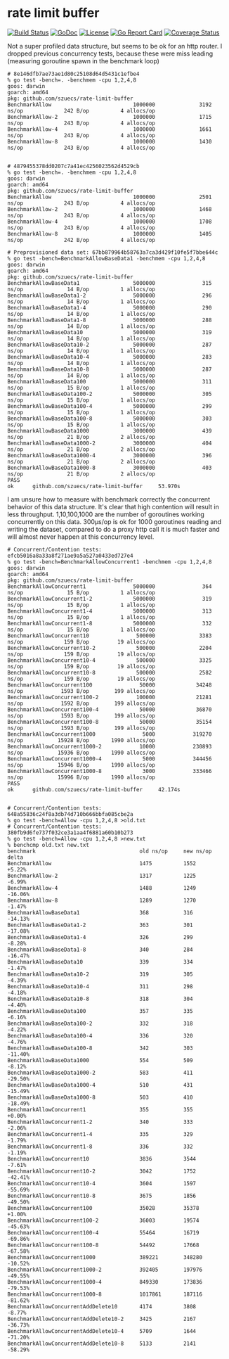 # rate limit buffer

[![Build Status](https://travis-ci.org/szuecs/rate-limit-buffer.svg)](https://travis-ci.org/szuecs/rate-limit-buffer)
[![GoDoc](https://godoc.org/github.com/szuecs/rate-limit-buffer?status.svg)](https://godoc.org/github.com/szuecs/rate-limit-buffer)
[![License](https://img.shields.io/badge/License-Apache%202.0-blue.svg)](https://opensource.org/licenses/Apache-2.0)
[![Go Report Card](https://goreportcard.com/badge/szuecs/rate-limit-buffer)](https://goreportcard.com/report/szuecs/rate-limit-buffer)
[![Coverage Status](https://coveralls.io/repos/github/szuecs/rate-limit-buffer/badge.svg?branch=master)](https://coveralls.io/github/szuecs/rate-limit-buffer?branch=master)

Not a super profiled data structure, but seems to be ok for an http
router. I dropped previous concurrency tests, because these were
miss leading (measuring goroutine spawn in the benchmark loop)

    # 8e146dfb7ae73ae1d80c25108d64d5431c1efbe4
    % go test -bench=. -benchmem -cpu 1,2,4,8
    goos: darwin
    goarch: amd64
    pkg: github.com/szuecs/rate-limit-buffer
    BenchmarkAllow                          1000000              3192 ns/op             242 B/op          4 allocs/op
    BenchmarkAllow-2                        1000000              1715 ns/op             243 B/op          4 allocs/op
    BenchmarkAllow-4                        1000000              1661 ns/op             243 B/op          4 allocs/op
    BenchmarkAllow-8                        1000000              1430 ns/op             243 B/op          4 allocs/op


    # 4879455378dd0207c7a41ec4256023562d4529cb
    % go test -bench=. -benchmem -cpu 1,2,4,8
    goos: darwin
    goarch: amd64
    pkg: github.com/szuecs/rate-limit-buffer
    BenchmarkAllow                          1000000              2501 ns/op             243 B/op          4 allocs/op
    BenchmarkAllow-2                        1000000              1468 ns/op             243 B/op          4 allocs/op
    BenchmarkAllow-4                        1000000              1708 ns/op             243 B/op          4 allocs/op
    BenchmarkAllow-8                        1000000              1405 ns/op             242 B/op          4 allocs/op

    # Preprovisioned data set: 67bb879964b58763a7ca3d429f10fe5f7bbe644c
    % go test -bench=BenchmarkAllowBaseData1 -benchmem -cpu 1,2,4,8
    goos: darwin
    goarch: amd64
    pkg: github.com/szuecs/rate-limit-buffer
    BenchmarkAllowBaseData1                 5000000               315 ns/op              14 B/op          1 allocs/op
    BenchmarkAllowBaseData1-2               5000000               296 ns/op              14 B/op          1 allocs/op
    BenchmarkAllowBaseData1-4               5000000               290 ns/op              14 B/op          1 allocs/op
    BenchmarkAllowBaseData1-8               5000000               288 ns/op              14 B/op          1 allocs/op
    BenchmarkAllowBaseData10                5000000               319 ns/op              14 B/op          1 allocs/op
    BenchmarkAllowBaseData10-2              5000000               287 ns/op              14 B/op          1 allocs/op
    BenchmarkAllowBaseData10-4              5000000               283 ns/op              14 B/op          1 allocs/op
    BenchmarkAllowBaseData10-8              5000000               287 ns/op              14 B/op          1 allocs/op
    BenchmarkAllowBaseData100               5000000               311 ns/op              15 B/op          1 allocs/op
    BenchmarkAllowBaseData100-2             5000000               305 ns/op              15 B/op          1 allocs/op
    BenchmarkAllowBaseData100-4             5000000               299 ns/op              15 B/op          1 allocs/op
    BenchmarkAllowBaseData100-8             5000000               303 ns/op              15 B/op          1 allocs/op
    BenchmarkAllowBaseData1000              3000000               439 ns/op              21 B/op          2 allocs/op
    BenchmarkAllowBaseData1000-2            3000000               404 ns/op              21 B/op          2 allocs/op
    BenchmarkAllowBaseData1000-4            3000000               396 ns/op              21 B/op          2 allocs/op
    BenchmarkAllowBaseData1000-8            3000000               403 ns/op              21 B/op          2 allocs/op
    PASS
    ok      github.com/szuecs/rate-limit-buffer     53.970s

I am unsure how to measure with benchmark correctly the concurrent
behavior of this data structure. It's clear that high contention will
result in less throughput. 1,10,100,1000 are the number of goroutines
working concurrently on this data. 300µs/op is ok for 1000 goroutines
reading and writing the dataset, compared to do a proxy http call it
is much faster and will almost never happen at this concurrency level.

    # Concurrent/Contention tests: efcb5016a8a33a8f271ae9a5a527a0433ed727e4
    % go test -bench=BenchmarkAllowConcurrent1 -benchmem -cpu 1,2,4,8
    goos: darwin
    goarch: amd64
    pkg: github.com/szuecs/rate-limit-buffer
    BenchmarkAllowConcurrent1               5000000               364 ns/op              15 B/op          1 allocs/op
    BenchmarkAllowConcurrent1-2             5000000               319 ns/op              15 B/op          1 allocs/op
    BenchmarkAllowConcurrent1-4             5000000               313 ns/op              15 B/op          1 allocs/op
    BenchmarkAllowConcurrent1-8             5000000               332 ns/op              15 B/op          1 allocs/op
    BenchmarkAllowConcurrent10               500000              3383 ns/op             159 B/op         19 allocs/op
    BenchmarkAllowConcurrent10-2             500000              2204 ns/op             159 B/op         19 allocs/op
    BenchmarkAllowConcurrent10-4             500000              3325 ns/op             159 B/op         19 allocs/op
    BenchmarkAllowConcurrent10-8             500000              2582 ns/op             159 B/op         19 allocs/op
    BenchmarkAllowConcurrent100               50000             34248 ns/op            1593 B/op        199 allocs/op
    BenchmarkAllowConcurrent100-2            100000             21281 ns/op            1592 B/op        199 allocs/op
    BenchmarkAllowConcurrent100-4             50000             36870 ns/op            1593 B/op        199 allocs/op
    BenchmarkAllowConcurrent100-8             50000             35154 ns/op            1593 B/op        199 allocs/op
    BenchmarkAllowConcurrent1000               5000            319270 ns/op           15928 B/op       1990 allocs/op
    BenchmarkAllowConcurrent1000-2            10000            230893 ns/op           15936 B/op       1990 allocs/op
    BenchmarkAllowConcurrent1000-4             5000            344456 ns/op           15946 B/op       1990 allocs/op
    BenchmarkAllowConcurrent1000-8             3000            333466 ns/op           15996 B/op       1990 allocs/op
    PASS
    ok      github.com/szuecs/rate-limit-buffer     42.174s


    # Concurrent/Contention tests: 648a55836c24f8a3db74d710b666bbfa085cbe2a
    % go test -bench=Allow -cpu 1,2,4,8 >old.txt
    # Concurrent/Contention tests: 380fb9d6fe737f032ce3a1aa4f6881a60b10b273
    % go test -bench=Allow -cpu 1,2,4,8 >new.txt
    % benchcmp old.txt new.txt
    benchmark                                 old ns/op     new ns/op     delta
    BenchmarkAllow                            1475          1552          +5.22%
    BenchmarkAllow-2                          1317          1225          -6.99%
    BenchmarkAllow-4                          1488          1249          -16.06%
    BenchmarkAllow-8                          1289          1270          -1.47%
    BenchmarkAllowBaseData1                   368           316           -14.13%
    BenchmarkAllowBaseData1-2                 363           301           -17.08%
    BenchmarkAllowBaseData1-4                 326           299           -8.28%
    BenchmarkAllowBaseData1-8                 340           284           -16.47%
    BenchmarkAllowBaseData10                  339           334           -1.47%
    BenchmarkAllowBaseData10-2                319           305           -4.39%
    BenchmarkAllowBaseData10-4                311           298           -4.18%
    BenchmarkAllowBaseData10-8                318           304           -4.40%
    BenchmarkAllowBaseData100                 357           335           -6.16%
    BenchmarkAllowBaseData100-2               332           318           -4.22%
    BenchmarkAllowBaseData100-4               336           320           -4.76%
    BenchmarkAllowBaseData100-8               342           303           -11.40%
    BenchmarkAllowBaseData1000                554           509           -8.12%
    BenchmarkAllowBaseData1000-2              583           411           -29.50%
    BenchmarkAllowBaseData1000-4              510           431           -15.49%
    BenchmarkAllowBaseData1000-8              503           410           -18.49%
    BenchmarkAllowConcurrent1                 355           355           +0.00%
    BenchmarkAllowConcurrent1-2               340           333           -2.06%
    BenchmarkAllowConcurrent1-4               335           329           -1.79%
    BenchmarkAllowConcurrent1-8               336           332           -1.19%
    BenchmarkAllowConcurrent10                3836          3544          -7.61%
    BenchmarkAllowConcurrent10-2              3042          1752          -42.41%
    BenchmarkAllowConcurrent10-4              3604          1597          -55.69%
    BenchmarkAllowConcurrent10-8              3675          1856          -49.50%
    BenchmarkAllowConcurrent100               35028         35378         +1.00%
    BenchmarkAllowConcurrent100-2             36003         19574         -45.63%
    BenchmarkAllowConcurrent100-4             55464         16719         -69.86%
    BenchmarkAllowConcurrent100-8             54492         17668         -67.58%
    BenchmarkAllowConcurrent1000              389221        348280        -10.52%
    BenchmarkAllowConcurrent1000-2            392405        197976        -49.55%
    BenchmarkAllowConcurrent1000-4            849330        173836        -79.53%
    BenchmarkAllowConcurrent1000-8            1017861       187116        -81.62%
    BenchmarkAllowConcurrentAddDelete10       4174          3808          -8.77%
    BenchmarkAllowConcurrentAddDelete10-2     3425          2167          -36.73%
    BenchmarkAllowConcurrentAddDelete10-4     5709          1644          -71.20%
    BenchmarkAllowConcurrentAddDelete10-8     5133          2141          -58.29%
